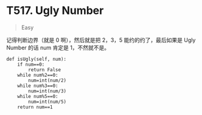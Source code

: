 # T517. Ugly Number

> Easy 

记得判断边界（就是 0 啊），然后就是把 2，3，5 能约的约了，最后如果是 Ugly Number 的话 num 肯定是 1，不然就不是。

```
def isUgly(self, num):
    if num==0:
        return False
    while num%2==0:
        num=int(num/2)
    while num%3==0:
        num=int(num/3)
    while num%5==0:
        num=int(num/5)
    return num==1
```

